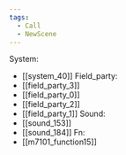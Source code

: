 ```yaml
---
tags:
  - Call
  - NewScene
---
```

System:
- [[system_40]]
Field_party:
- [[field_party_3]]
- [[field_party_0]]
- [[field_party_2]]
- [[field_party_1]]
Sound:
- [[sound_153]]
- [[sound_184]]
Fn:
- [[m7101_function15]]
